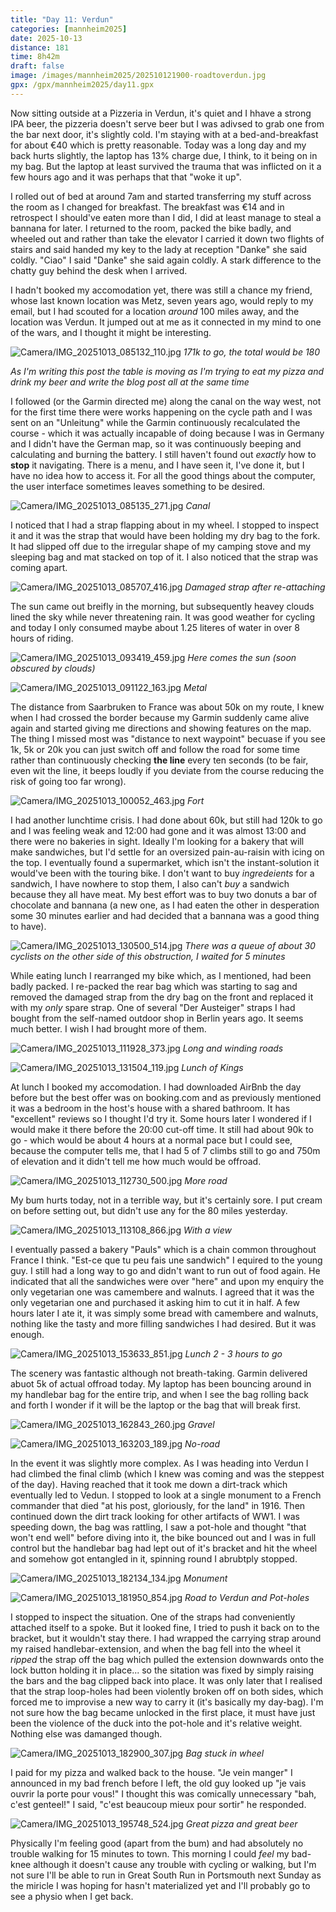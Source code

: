 ```yaml
--- 
title: "Day 11: Verdun"
categories: [mannheim2025]
date: 2025-10-13
distance: 181
time: 8h42m
draft: false
image: /images/mannheim2025/202510121900-roadtoverdun.jpg
gpx: /gpx/mannheim2025/day11.gpx
---
```

Now sitting outside at a Pizzeria in Verdun, it's quiet and I hhave a strong
IPA beer, the pizzeria doesn't serve beer but I was adivsed to grab one from
the bar next door, it's slightly cold. I'm staying with at a bed-and-breakfast
for about €40 which is pretty reasonable. Today was a long day and my back
hurts slightly, the laptop has 13% charge due, I think, to it being on in my
bag. But the laptop at least survived the trauma that was inflicted on it a
few hours ago and it was perhaps that that "woke it up".

I rolled out of bed at around 7am and started transferring my stuff across the
room as I changed for breakfast. The breakfast was €14 and in retrospect I
should've eaten more than I did, I did at least manage to steal a bannana for
later. I returned to the room, packed the bike badly, and wheeled out and
rather than take the elevator I carried it down two flights of stairs and said
handed my key to the lady at reception "Danke" she said coldly. "Ciao" I said
"Danke" she said again coldly. A stark difference to the chatty guy behind the
desk when I arrived.

I hadn't booked my accomodation yet, there was still a chance my friend, whose
last known location was Metz, seven years ago, would reply to my email, but I
had scouted for a location _around_ 100 miles away, and the location was
Verdun. It jumped out at me as it connected in my mind to one of the wars, and
I thought it might be interesting.

![Camera/IMG_20251013_085132_110.jpg](/images/mannheim2025/202510121900-171.jpg)
*171k to go, the total would be 180*

_As I'm writing this post the table is moving as I'm trying to eat my pizza and
drink my beer and write the blog post all at the same time_

I followed (or the Garmin directed me) along the canal on the way west, not
for the first time there were works happening on the cycle path and I was sent
on an "Unleitung" while the Garmin continuously recalculated the course -
which it was actually incapable of doing because I was in Germany and I didn't
have the German map, so it was continuously beeping and calculating and
burning the battery. I still haven't found out _exactly_ how to **stop** it
navigating. There is a menu, and I have seen it, I've done it, but I have no
idea how to access it. For all the good things about the computer, the user
interface sometimes leaves something to be desired.

![Camera/IMG_20251013_085135_271.jpg](/images/mannheim2025/202510121900-canal1.jpg)
*Canal*

I noticed that I had a strap flapping about in my wheel. I stopped to inspect
it and it was the strap that would have been holding my dry bag to the fork.
It had slipped off due to the irregular shape of my camping stove and my
sleeping bag and mat stacked on top of it. I also noticed that the strap was
coming apart.

![Camera/IMG_20251013_085707_416.jpg](/images/mannheim2025/202510121900-strap.jpg)
*Damaged strap after re-attaching*

The sun came out breifly in the morning, but subsequently heavey clouds lined
the sky while never threatening rain. It was good weather for cycling and
today I only consumed maybe about 1.25 literes of water in over 8 hours of
riding.

![Camera/IMG_20251013_093419_459.jpg](/images/mannheim2025/202510121900-sun.jpg)
*Here comes the sun (soon obscured by clouds)*

![Camera/IMG_20251013_091122_163.jpg](/images/mannheim2025/202510121900-metal.jpg)
*Metal*

The distance from Saarbruken to France was about 50k on my route, I knew when
I had crossed the border because my Garmin suddenly came alive again and
started giving me directions and showing features on the map. The thing I
missed most was "distance to next waypoint" becuase if you see 1k, 5k or 20k
you can just switch off and follow the road for some time rather than
continuously checking **the line** every ten seconds (to be fair, even wit
the line, it beeps loudly if you deviate from the course reducing the risk of
going too far wrong).

![Camera/IMG_20251013_100052_463.jpg](/images/mannheim2025/202510121900-fort.jpg)
*Fort*

I had another lunchtime crisis. I had done about 60k, but still had 120k to
go and I was feeling weak and 12:00 had gone and it was almost 13:00 and there
were no bakeries in sight. Ideally I'm looking for a bakery that will make
sandwiches, but I'd settle for an oversized pain-au-raisin with icing on the
top. I eventually found a supermarket, which isn't the instant-solution it
would've been with the touring bike. I don't want to buy _ingredeients_ for a
sandwich, I have nowhere to stop them, I also can't _buy_ a sandwich because
they all have meat. My best effort was to buy two donuts a bar of chocolate
and bannana (a new one, as I had eaten the other in desperation some 30
minutes earlier and had decided that a bannana was a good thing to have).


![Camera/IMG_20251013_130500_514.jpg](/images/mannheim2025/202510121900-sncf.jpg)
*There was a queue of about 30 cyclists on the other side of this obstruction,
I waited for 5 minutes*

While eating lunch I rearranged my bike which, as I mentioned, had been badly
packed. I re-packed the rear bag which was starting to sag and removed the
damaged strap from the dry bag on the front and replaced it with my _only_
spare strap. One of several "Der Austeiger" straps I had bought from the
self-named outdoor shop in Berlin years ago. It seems much better. I wish I
had brought more of them.

![Camera/IMG_20251013_111928_373.jpg](/images/mannheim2025/202510121900-longwinding.jpg)
*Long and winding roads*

![Camera/IMG_20251013_131504_119.jpg](/images/mannheim2025/202510121900-lunch.jpg)
*Lunch of Kings*

At lunch I booked my accomodation. I had downloaded AirBnb the day before but
the best offer was on booking.com and as previously mentioned it was a bedroom
in the host's house with a shared bathroom. It has "excellent" reviews so I
thought I'd try it. Some hours later I wondered if I would make it there
before the 20:00 cut-off time. It still had about 90k to go - which would be
about 4 hours at a normal pace but I could see, because the computer tells me,
that I had 5 of 7 climbs still to go and 750m of elevation and it didn't tell
me how much would be offroad.

![Camera/IMG_20251013_112730_500.jpg](/images/mannheim2025/202510121900-road.jpg)
*More road*

My bum hurts today, not in a terrible way, but it's certainly sore. I put
cream on before setting out, but didn't use any for the 80 miles yesterday.

![Camera/IMG_20251013_113108_866.jpg](/images/mannheim2025/202510121900-lambda.jpg)
*With a view*

I eventually passed a bakery "Pauls" which is a chain common throughout France
I think. "Est-ce que tu peu fais une sandwich" I equired to the young guy. I still had a long
way to go and didn't want to run out of food again. He indicated that all the
sandwiches were over "here" and upon my enquiry the only vegetarian one was
camembere and walnuts. I agreed that it was the only vegetarian one and
purchased it asking him to cut it in half. A few hours later I ate it, it was
simply some bread with camembere and walnuts, nothing like the tasty and more
filling sandwiches I had desired. But it was enough.

![Camera/IMG_20251013_153633_851.jpg](/images/mannheim2025/202510121900-lunch2.jpg)
*Lunch 2 - 3 hours to go*

The scenery was fantastic although not breath-taking. Garmin delivered
abuot 5k of actual offroad today. My laptop has been bouncing around in my handlebar
bag for the entire trip, and when I see the bag rolling back and forth I
wonder if it will be the laptop or the bag that will break first.

![Camera/IMG_20251013_162843_260.jpg](/images/mannheim2025/202510121900-gravel.jpg)
*Gravel*

![Camera/IMG_20251013_163203_189.jpg](/images/mannheim2025/202510121900-field.jpg)
*No-road*

In the event it was slightly more complex. As I was heading into Verdun I had
climbed the final climb (which I knew was coming and was the steppest of the
day). Having reached that it took me down a dirt-track which eventually led
to Vedun. I stopped to look at a single monument to a French commander that
died "at his post, gloriously, for the land" in 1916. Then continued down the
dirt track looking for other artifacts of WW1. I was speeding down, the bag was
rattling, I saw a pot-hole and thought "that won't end well" before diving
into it, the bike bounced out and I was in full control but the handlebar bag
had lept out of it's bracket and hit the wheel and somehow got entangled in
it, spinning round I abrubtply stopped.

![Camera/IMG_20251013_182134_134.jpg](/images/mannheim2025/202510121900-monument.jpg)
*Monument*

![Camera/IMG_20251013_181950_854.jpg](/images/mannheim2025/202510121900-roadtoverdun.jpg)
*Road to Verdun and Pot-holes*

I stopped to inspect the situation. One of the straps had conveniently
attached itself to a spoke. But it looked fine, I tried to push it back on to
the bracket, but it wouldn't stay there. I had wrapped the carrying strap
around my raised handlebar-extension, and when the bag fell into the wheel it
_ripped_ the strap off the bag which pulled the extension downwards
onto the lock button holding it in place... so the sitation was fixed by
simply raising the bars and the bag clipped back into place. It was only later
that I realised that the strap loop-holes had been violently broken off on
both sides, which forced me to improvise a new way to carry it (it's basically
my day-bag). I'm not sure how the bag became unlocked in the first place, it
must have just been the violence of the duck into the pot-hole and it's
relative weight. Nothing else was damanged though.

![Camera/IMG_20251013_182900_307.jpg](/images/mannheim2025/202510121900-bagonwheel.jpg)
*Bag stuck in wheel*

I paid for my pizza and walked back to the house. "Je vein manger" I announced
in my bad french before I left, the old guy looked up "je vais ouvrir la porte
pour vous!" I thought this was comically unnecessary "bah, c'est genteel!" I
said, "c'est beaucoup mieux pour sortir" he responded.

![Camera/IMG_20251013_195748_524.jpg](/images/mannheim2025/202510121900-pizza.jpg)
*Great pizza and great beer*

Physically I'm feeling good (apart from the bum) and had absolutely no trouble
walking for 15 minutes to town. This morning I could _feel_ my bad-knee
although it doesn't cause any trouble with cycling or walking, but I'm not
sure I'll be able to run in Great South Run in Portsmouth next Sunday as the
miricle I was hoping for hasn't materialized yet and I'll probably go to see a
physio when I get back.
